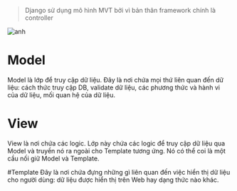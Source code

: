 > Django sử dụng mô hình MVT bởi vì bản thân framework chính là controller 

![anh](https://manhhomienbienthuy.bitbucket.io/images/MTV.png)
# Model
Model là lớp để truy cập dữ liệu. Đây là nơi chứa mọi thứ liên quan đến dữ liệu: cách thức truy cập DB, validate dữ liệu, các phương thức và hành vi của dữ liệu, mối quan hệ của dữ liệu.
# View
View là nơi chứa các logic. Lớp này chứa các logic để truy cập dữ liệu qua Model và truyền nó ra ngoài cho Template tương ứng. Nó có thể coi là một cầu nối giữ Model và Template.

#Template
Đây là nơi chứa đựng những gì liên quan đến việc hiển thị dữ liệu cho người dùng: dữ liệu được hiển thị trên Web hay dạng thức nào khác.